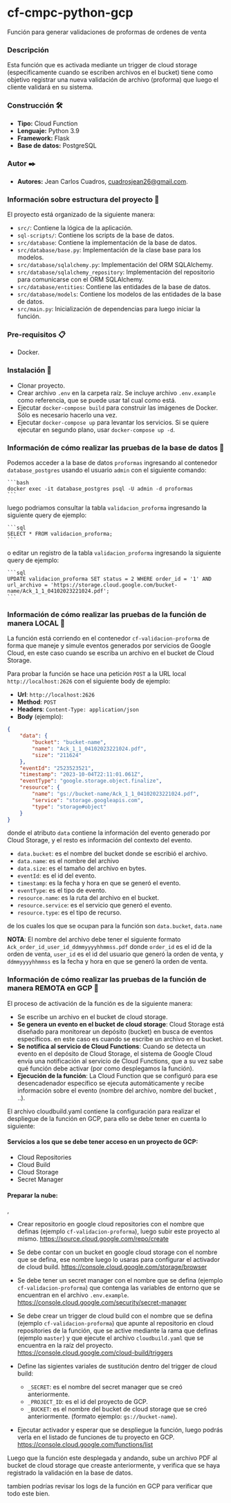 # cf-cmpc-python-gcp
Función para generar validaciones de proformas de ordenes de venta

### Descripción

Esta función que es activada mediante un trigger de cloud storage (especificamente cuando se escriben archivos en el bucket) tiene como objetivo registrar una nueva validación de archivo (proforma) que luego el cliente validará en su sistema.

### Construcción 🛠️
* **Tipo:** Cloud Function
* **Lenguaje:** Python 3.9
* **Framework:** Flask
* **Base de datos:** PostgreSQL

### Autor ✒️
* **Autores:** Jean Carlos Cuadros, cuadrosjean26@gmail.com.

### Información sobre estructura del proyecto 📖

El proyecto está organizado de la siguiente manera:

- `src/`: Contiene la lógica de la aplicación.
- `sql-scripts/`: Contiene los scripts de la base de datos.
- `src/database`: Contiene la implementación de la base de datos.
- `src/database/base.py`: Implementación de la clase base para los modelos.
- `src/database/sqlalchemy.py`: Implementación del ORM SQLAlchemy.
- `src/database/sqlalchemy_repository`: Implementación del repositorio para comunicarse con el ORM SQLAlchemy.
- `src/database/entities`: Contiene las entidades de la base de datos.
- `src/database/models`: Contiene los modelos de las entidades de la base de datos.
- `src/main.py`: Inicialización de dependencias para luego iniciar la función.


### Pre-requisitos 📋

- Docker.

### Instalación 🔧

- Clonar proyecto.
- Crear archivo `.env` en la carpeta raíz. Se incluye archivo `.env.example` como referencia, que se puede usar tal cual como está.
- Ejecutar `docker-compose build` para construir las imágenes de Docker. Sólo es necesario hacerlo una vez.
- Ejecutar `docker-compose up` para levantar los servicios. Si se quiere ejecutar en segundo plano, usar `docker-compose up -d`.

### Información de cómo realizar las pruebas de la base de datos 📖

Podemos acceder a la base de datos `proformas` ingresando al contenedor `database_postgres` usando el usuario `admin` con el siguiente comando:

    ```bash
    docker exec -it database_postgres psql -U admin -d proformas
    ```

luego podriamos consultar la tabla `validacion_proforma` ingresando la siguiente query de ejemplo:
    
    ```sql
    SELECT * FROM validacion_proforma;
    ```
o editar un registro de la tabla `validacion_proforma` ingresando la siguiente query de ejemplo:

    ```sql
    UPDATE validacion_proforma SET status = 2 WHERE order_id = '1' AND url_archivo = 'https://storage.cloud.google.com/bucket-name/Ack_1_1_04102023221024.pdf';
    ```

### Información de cómo realizar las pruebas de la función de manera LOCAL 📖
La función está corriendo en el contenedor `cf-validacion-proforma` de forma que maneje y simule eventos generados por servicios de Google Cloud, en este caso cuando se escriba un archivo en el bucket de Cloud Storage.

Para probar la función se hace una petición `POST` a la URL local `http://localhost:2626` con el siguiente body de ejemplo:

- **Url**: `http://localhost:2626`
- **Method**: `POST`
- **Headers**: `Content-Type: application/json`
- **Body** (ejemplo):
```json
{
    "data": {
        "bucket": "bucket-name",
        "name": "Ack_1_1_04102023221024.pdf",
        "size": "211624"
    },
    "eventId": "2523523521",
    "timestamp": "2023-10-04T22:11:01.061Z",
    "eventType": "google.storage.object.finalize",
    "resource": {
        "name": "gs://bucket-name/Ack_1_1_04102023221024.pdf",
        "service": "storage.googleapis.com",
        "type": "storage#object"
    }
}
```

donde el atributo `data` contiene la información del evento generado por Cloud Storage, y el resto es información del contexto del evento.

- `data.bucket`: es el nombre del bucket donde se escribió el archivo.
- `data.name`: es el nombre del archivo
- `data.size`: es el tamaño del archivo en bytes.
- `eventId`: es el id del evento.
- `timestamp`: es la fecha y hora en que se generó el evento.
- `eventType`: es el tipo de evento.
- `resource.name`: es la ruta del archivo en el bucket.
- `resource.service`: es el servicio que generó el evento.
- `resource.type`: es el tipo de recurso.

de los cuales los que se ocupan para la función son `data.bucket`, `data.name`

**NOTA**: El nombre del archivo debe tener el siguiente formato `Ack_order_id_user_id_ddmmyyyyhhmmss.pdf` donde `order_id` es el id de la orden de venta, `user_id` es el id del usuario que generó la orden de venta, y `ddmmyyyyhhmmss` es la fecha y hora en que se generó la orden de venta.


### Información de cómo realizar las pruebas de la función de manera REMOTA en GCP 📖
El proceso de activación de la función es de la siguiente manera:

- Se escribe un archivo en el bucket de cloud storage.
- **Se genera un evento en el bucket de cloud storage**: Cloud Storage está diseñado para monitorear un depósito (bucket) en busca de eventos específicos. en este caso es cuando se escribe un archivo en el bucket.
- **Se notifica al servicio de Cloud Functions**: Cuando se detecta un evento en el depósito de Cloud Storage, el sistema de Google Cloud envía una notificación al servicio de Cloud Functions, que a su vez sabe qué función debe activar (por como desplegamos la función).
- **Ejecución de la función**: La Cloud Function que se configuró para ese desencadenador específico se ejecuta automáticamente y recibe información sobre el evento (nombre del archivo, nombre del bucket , ..).

El archivo cloudbuild.yaml contiene la configuración para realizar el despliegue de la función en GCP, para ello se debe tener en cuenta lo siguiente:

#### Servicios a los que se debe tener acceso en un proyecto de GCP:
- Cloud Repositories
- Cloud Build
- Cloud Storage
- Secret Manager

#### Preparar la nube:
,
- Crear repositorio en google cloud repositories con el nombre que definas (ejemplo `cf-validacion-proforma`), luego subir este proyecto al mismo. https://source.cloud.google.com/repo/create

- Se debe contar con un bucket en google cloud storage con el nombre que se defina, ese nombre luego lo usaras para configurar el activador de cloud build. https://console.cloud.google.com/storage/browser
- Se debe tener un secret manager con el nombre que se defina (ejemplo `cf-validacion-proforma`) que contenga las variables de entorno que se encuentran en el archivo `.env.example`. https://console.cloud.google.com/security/secret-manager
- Se debe crear un trigger de cloud build con el nombre que se defina (ejemplo `cf-validacion-proforma`) que apunte al repositorio en cloud repositories de la función, que se active mediante la rama que definas (ejemplo `master`) y que ejecute el archivo `cloudbuild.yaml` que se encuentra en la raíz del proyecto. https://console.cloud.google.com/cloud-build/triggers
- Define las sigientes variales de sustitución dentro del trigger de cloud build:
    - `_SECRET`: es el nombre del secret manager que se creó anteriormente.
    - `_PROJECT_ID`: es el id del proyecto de GCP.
    - `_BUCKET`: es el nombre del bucket de cloud storage que se creó anteriormente. (formato ejemplo: `gs://bucket-name`).
- Ejecutar activador y esperar que se despliegue la función, luego podrás verla en el listado de funciones de tu proyecto en GCP. https://console.cloud.google.com/functions/list


Luego que la función este desplegada y andando, sube un archivo PDF al bucket de cloud storage que creaste anteriormente, y verifica que se haya registrado la validación en la base de datos.

tambien podrías revisar los logs de la función en GCP para verificar que todo este bien.